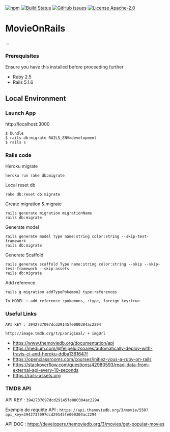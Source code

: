 [![npm](https://img.shields.io/badge/demo-online-ed1c46.svg)](https://movie-on-rails-esgi.herokuapp.com/)
[![Build Status](https://travis-ci.org/CNadjim/MovieOnRails.svg?branch=master)](https://travis-ci.org/CNadjim/MovieOnRails)
[![GitHub issues](https://img.shields.io/github/issues/CNadjim/MovieOnRails.svg)](https://github.com/CNadjim/MovieOnRails/issues)
[![License Apache-2.0](https://img.shields.io/badge/license-APACHE_2.0-blue.svg)](https://github.com/BettorLeague/bettor-league/blob/master/LICENSE)

# MovieOnRails
...

### Prerequisites

Ensure you have this installed before proceeding further
- Ruby 2.5
- Rails 5.1.6

## Local Environment 

### Launch App
http://localhost:3000
```
$ bundle
$ rails db:migrate RAILS_ENV=development
$ rails s
```
### Rails code
Heroku migrate
```
heroku run rake db:migrate
```
Local reset db
```
rake db:reset db:migrate
```
Create migration & migrate
```
rails generate migration migrationName
rails db:migrate
```
Generate model
```
rails generate model Type name:string color:string --skip-test-framework
rails db:migrate
```

Generate Scaffold
```
rails generate scaffold Type name:string color:string --skip --skip-test-framework --skip-assets
rails db:migrate
```

Add reference
```
rails g migration addTypePokemon2 type:references

In MODEL : add_reference :pokemons, :type, foreign_key:true
```
### Useful Links 
```
API KEY : 3942737097dcd29145fe000304ac2294
```

```
http://image.tmdb.org/t/p/original/ + imgUrl
```

- https://www.themoviedb.org/documentation/api
- https://medium.com/@felipeluizsoares/automatically-deploy-with-travis-ci-and-heroku-ddba1361647f
- https://openclassrooms.com/courses/initiez-vous-a-ruby-on-rails
- https://stackoverflow.com/questions/42980593/read-data-from-external-api-every-10-seconds
- https://rails-assets.org

### TMDB API
API KEY : `3942737097dcd29145fe000304ac2294`

Exemple de requête API : `https://api.themoviedb.org/3/movie/550?api_key=3942737097dcd29145fe000304ac2294`

API DOC : https://developers.themoviedb.org/3/movies/get-popular-movies
